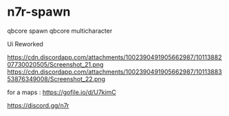 # n7r-spawn
qbcore spawn 
qbcore multicharacter

Ui Reworked

https://cdn.discordapp.com/attachments/1002390491905662987/1011388207730020505/Screenshot_21.png
https://cdn.discordapp.com/attachments/1002390491905662987/1011388353876349008/Screenshot_22.png

for a maps :
https://gofile.io/d/U7kimC

https://discord.gg/n7r 
